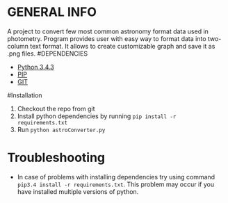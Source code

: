 # GENERAL INFO
A project to convert few most common astronomy format data used in photometry. Program provides user with easy way to format data into two-column text format. It allows to create customizable graph and save it as .png files.
#DEPENDENCIES
* [Python 3.4.3](https://www.python.org/downloads/release/python-343/)
* [PIP](https://pypi.python.org/pypi/pip)
* [GIT](http://git-scm.com/downloads)

#Installation
1. Checkout the repo from git
2. Install python dependencies by running `pip install -r requirements.txt`
3. Run `python astroConverter.py`

# Troubleshooting
* In case of problems with installing dependencies try using command `pip3.4 install -r requirements.txt`. This problem may occur if you have installed multiple versions of python.
